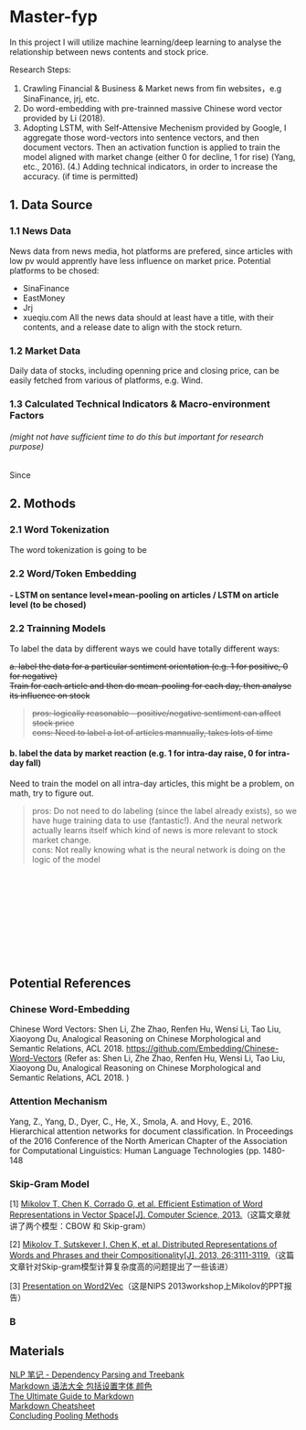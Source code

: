 # Master-fyp


In this project I will utilize machine learning/deep learning to analyse the relationship between news contents and stock price. 


Research Steps: 
1. Crawling Financial & Business & Market news from fin websites，e.g SinaFinance, jrj, etc. 
2. Do word-embedding with pre-trainned massive Chinese word vector provided by Li (2018). 
3. Adopting LSTM, with Self-Attensive Mechenism provided by Google, I aggregate those word-vectors into sentence vectors, and then document vectors. Then an activation function is applied to train the model aligned with market change (either 0 for decline, 1 for rise) (Yang, etc., 2016). 
(4.) Adding technical indicators, in order to increase the accuracy. (if time is permitted)



## 1. Data Source
### 1.1 News Data
News data from news media, hot platforms are prefered, since articles with low pv would apprently have less influence on market price. 
Potential platforms to be chosed: 
- SinaFinance
- EastMoney
- Jrj
- xueqiu.com
All the news data should at least have a title, with their contents, and a release date to align with the stock return. 

### 1.2 Market Data
Daily data of stocks, including openning price and closing price, can be easily fetched from various of platforms, e.g. Wind. 

### 1.3 Calculated Technical Indicators & Macro-environment Factors 
###### (might not have sufficient time to do this but important for research purpose)
Since 

## 2. Mothods
### 2.1 Word Tokenization
The word tokenization is going to be
### 2.2 Word/Token Embedding

#### - LSTM on sentance level+mean-pooling on articles / LSTM on article level (to be chosed)
#### 
### 2.2 Trainning Models
To label the data by different ways we could have totally different ways: 

~~a. label the data for a particular sentiment orientation (e.g. 1 for positive, 0 for negative) </br>
Train for each article and then do mean-pooling for each day, then analyse its influence on stock~~
>~~pros: logically reasonable - positive/negative sentiment can affect stock price~~</br>
>~~cons: Need to label a lot of articles mannually, takes lots of time~~</br>
#### b. label the data by market reaction (e.g. 1 for intra-day raise, 0 for intra-day fall) </br>
Need to train the model on all intra-day articles, this might be a problem, on math, try to figure out. </br>
>pros: Do not need to do labeling (since the label already exists), so we have huge training data to use (fantastic!). And the neural network actually learns itself which kind of news is more relevant to stock market change. </br>
>cons: Not really knowing what is the neural network is doing on the logic of the model </br>










</br>
</br>
</br>
</br>
</br>
</br>
</br>
</br>
</br>

## Potential References 
### Chinese Word-Embedding
Chinese Word Vectors: Shen Li, Zhe Zhao, Renfen Hu, Wensi Li, Tao Liu, Xiaoyong Du, Analogical Reasoning on Chinese Morphological and Semantic Relations, ACL 2018. https://github.com/Embedding/Chinese-Word-Vectors
(Refer as: Shen Li, Zhe Zhao, Renfen Hu, Wensi Li, Tao Liu, Xiaoyong Du, Analogical Reasoning on Chinese Morphological and Semantic Relations, ACL 2018. )
### Attention Mechanism
Yang, Z., Yang, D., Dyer, C., He, X., Smola, A. and Hovy, E., 2016. Hierarchical attention networks for document classification. In Proceedings of the 2016 Conference of the North American Chapter of the Association for Computational Linguistics: Human Language Technologies (pp. 1480-148
### Skip-Gram Model
[1] [Mikolov T, Chen K, Corrado G, et al. Efficient Estimation of Word Representations in Vector Space[J]. Computer Science, 2013.](https://arxiv.org/pdf/1301.3781.pdf)（这篇文章就讲了两个模型：CBOW 和 Skip-gram） 

[2] [Mikolov T, Sutskever I, Chen K, et al. Distributed Representations of Words and Phrases and their Compositionality[J]. 2013, 26:3111-3119.](https://arxiv.org/pdf/1310.4546.pdf)（这篇文章针对Skip-gram模型计算复杂度高的问题提出了一些该进） 

[3] [Presentation on Word2Vec](https://docs.google.com/file/d/0B7XkCwpI5KDYRWRnd1RzWXQ2TWc/edit)（这是NIPS 2013workshop上Mikolov的PPT报告）
### B


## Materials
[NLP 笔记 - Dependency Parsing and Treebank](http://www.shuang0420.com/2017/03/09/NLP%20%E7%AC%94%E8%AE%B0%20-%20Dependency%20Parsing%20and%20Treebank/) </br>
[Markdown 语法大全 包括设置字体 颜色](https://blog.csdn.net/qcx321/article/details/53780672#commentBox) </br>
[The Ultimate Guide to Markdown](https://blog.ghost.org/markdown/) </br>
[Markdown Cheatsheet](https://github.com/adam-p/markdown-here/wiki/Markdown-Cheatsheet) </br>
[Concluding Pooling Methods](https://blog.csdn.net/danieljianfeng/article/details/42433475) </br>

